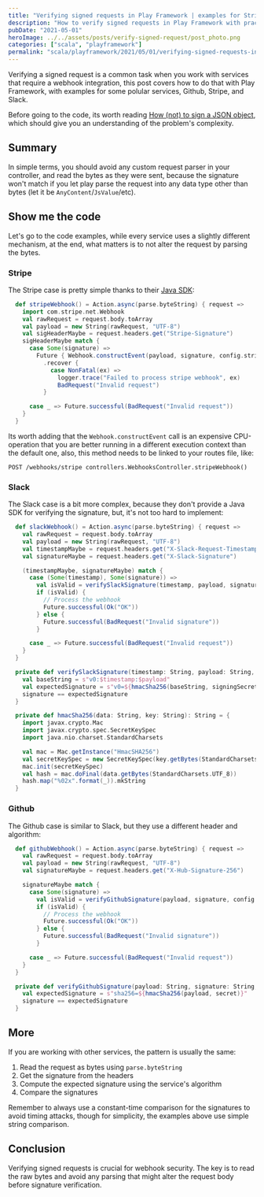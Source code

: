 ```yaml
---
title: "Verifying signed requests in Play Framework | examples for Stripe/Slack/Github"
description: "How to verify signed requests in Play Framework with practical examples for Stripe, Slack, and Github webhook integrations."
pubDate: "2021-05-01"
heroImage: ../../assets/posts/verify-signed-request/post_photo.png
categories: ["scala", "playframework"]
permalink: "scala/playframework/2021/05/01/verifying-signed-requests-in-play-framework-examples-for-stripe-slack-github.html"
---
```


Verifying a signed request is a common task when you work with services that require a webhook integration, this post covers how to do that with Play Framework, with examples for some polular services, Github, Stripe, and Slack.

Before going to the code, its worth reading [How (not) to sign a JSON object](https://latacora.micro.blog/2019/07/24/how-not-to.html), which should give you an understanding of the problem's complexity.


## Summary
In simple terms, you should avoid any custom request parser in your controller, and read the bytes as they were sent, because the signature won't match if you let play parse the request into any data type other than bytes (let it be `AnyContent`/`JsValue`/etc).


## Show me the code
Let's go to the code examples, while every service uses a slightly different mechanism, at the end, what matters is to not alter the request by parsing the bytes.

### Stripe
The Stripe case is pretty simple thanks to their [Java SDK](https://github.com/stripe/stripe-java):

```scala
  def stripeWebhook() = Action.async(parse.byteString) { request =>
    import com.stripe.net.Webhook
    val rawRequest = request.body.toArray
    val payload = new String(rawRequest, "UTF-8")
    val sigHeaderMaybe = request.headers.get("Stripe-Signature")
    sigHeaderMaybe match {
      case Some(signature) =>
        Future { Webhook.constructEvent(payload, signature, config.stripeWebhookSigningSecret) }
          .recover {
            case NonFatal(ex) =>
              logger.trace("Failed to process stripe webhook", ex)
              BadRequest("Invalid request")
          }

      case _ => Future.successful(BadRequest("Invalid request"))
    }
  }
```

Its worth adding that the `Webhook.constructEvent` call is an expensive CPU-operation that you are better running in a different execution context than the default one, also, this method needs to be linked to your routes file, like:

```
POST /webhooks/stripe controllers.WebhooksController.stripeWebhook()
```

### Slack
The Slack case is a bit more complex, because they don't provide a Java SDK for verifying the signature, but, it's not too hard to implement:

```scala
  def slackWebhook() = Action.async(parse.byteString) { request =>
    val rawRequest = request.body.toArray
    val payload = new String(rawRequest, "UTF-8")
    val timestampMaybe = request.headers.get("X-Slack-Request-Timestamp")
    val signatureMaybe = request.headers.get("X-Slack-Signature")

    (timestampMaybe, signatureMaybe) match {
      case (Some(timestamp), Some(signature)) =>
        val isValid = verifySlackSignature(timestamp, payload, signature, config.slackSigningSecret)
        if (isValid) {
          // Process the webhook
          Future.successful(Ok("OK"))
        } else {
          Future.successful(BadRequest("Invalid signature"))
        }

      case _ => Future.successful(BadRequest("Invalid request"))
    }
  }

  private def verifySlackSignature(timestamp: String, payload: String, signature: String, signingSecret: String): Boolean = {
    val baseString = s"v0:$timestamp:$payload"
    val expectedSignature = s"v0=${hmacSha256(baseString, signingSecret)}"
    signature == expectedSignature
  }

  private def hmacSha256(data: String, key: String): String = {
    import javax.crypto.Mac
    import javax.crypto.spec.SecretKeySpec
    import java.nio.charset.StandardCharsets

    val mac = Mac.getInstance("HmacSHA256")
    val secretKeySpec = new SecretKeySpec(key.getBytes(StandardCharsets.UTF_8), "HmacSHA256")
    mac.init(secretKeySpec)
    val hash = mac.doFinal(data.getBytes(StandardCharsets.UTF_8))
    hash.map("%02x".format(_)).mkString
  }
```

### Github
The Github case is similar to Slack, but they use a different header and algorithm:

```scala
  def githubWebhook() = Action.async(parse.byteString) { request =>
    val rawRequest = request.body.toArray
    val payload = new String(rawRequest, "UTF-8")
    val signatureMaybe = request.headers.get("X-Hub-Signature-256")

    signatureMaybe match {
      case Some(signature) =>
        val isValid = verifyGithubSignature(payload, signature, config.githubWebhookSecret)
        if (isValid) {
          // Process the webhook
          Future.successful(Ok("OK"))
        } else {
          Future.successful(BadRequest("Invalid signature"))
        }

      case _ => Future.successful(BadRequest("Invalid request"))
    }
  }

  private def verifyGithubSignature(payload: String, signature: String, secret: String): Boolean = {
    val expectedSignature = s"sha256=${hmacSha256(payload, secret)}"
    signature == expectedSignature
  }
```

## More
If you are working with other services, the pattern is usually the same:
1. Read the request as bytes using `parse.byteString`
2. Get the signature from the headers
3. Compute the expected signature using the service's algorithm
4. Compare the signatures

Remember to always use a constant-time comparison for the signatures to avoid timing attacks, though for simplicity, the examples above use simple string comparison.

## Conclusion
Verifying signed requests is crucial for webhook security. The key is to read the raw bytes and avoid any parsing that might alter the request body before signature verification.
